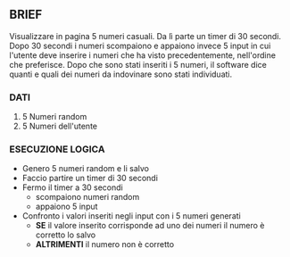 ## BRIEF
Visualizzare in pagina 5 numeri casuali. Da lì parte un timer di 30 secondi.
Dopo 30 secondi i numeri scompaiono e appaiono invece 5 input in cui l'utente deve inserire i numeri che ha visto precedentemente, nell'ordine che preferisce.
Dopo che sono stati inseriti i 5 numeri, il software dice quanti e quali dei numeri da indovinare sono stati individuati.

### DATI
1. 5 Numeri random
2. 5 Numeri dell'utente

### ESECUZIONE LOGICA
- Genero 5 numeri random e li salvo
- Faccio partire un timer di 30 secondi
- Fermo il timer a 30 secondi
    - scompaiono numeri random
    - appaiono 5 input
- Confronto i valori inseriti negli input con i 5 numeri generati
    - **SE** il valore inserito corrisponde ad uno dei numeri
        il numero è corretto
        lo salvo
    - **ALTRIMENTI** il numero non è corretto
